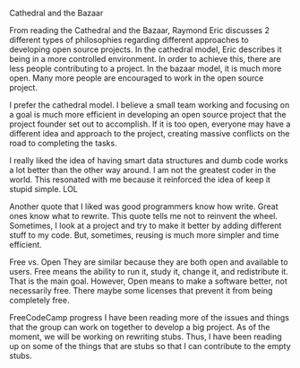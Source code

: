 Cathedral and the Bazaar

From reading the Cathedral and the Bazaar, Raymond Eric discusses 2 different types of philosophies regarding
different approaches to developing open source projects.
In the cathedral model, Eric describes it being in a more controlled environment.  In order to achieve this,
there are less people contributing to a project.
In the bazaar model, it is much more open.  Many more people are encouraged to work in the open source project.

I prefer the cathedral model.  I believe a small team working and focusing on a goal is much more efficient in
developing an open source project that the project founder set out to accomplish.  If it is too open, everyone
may have a different idea and approach to the project, creating massive conflicts on the road to completing the
tasks.

I really liked the idea of having smart data structures and dumb code works a lot better than the other way around.
I am not the greatest coder in the world.  This resonated with me because it reinforced the idea of keep it stupid simple.
LOL

Another quote that I liked was good programmers know how write. Great ones know what to rewrite.
This quote tells me not to reinvent the wheel.  Sometimes, I look at a project and try to make it better by adding
different stuff to my code.  But, sometimes, reusing is much more simpler and time efficient.

Free vs. Open
They are similar because they are both open and available to users.
Free means the ability to run it, study it, change it, and redistribute it.  That is the main goal.
However, Open means to make a software better, not necessarily free.  There maybe some licenses that prevent it from
being completely free.

FreeCodeCamp progress
I have been reading more of the issues and things that the group can work on together to develop a big project.
As of the moment, we will be working on rewriting stubs.  Thus, I have been reading up on some of the things that
are stubs so that I can contribute to the empty stubs.
